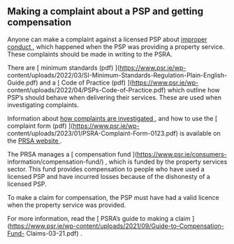 ##  Making a complaint about a PSP and getting compensation

Anyone can make a complaint against a licensed PSP about [ improper conduct
](https://www.psr.ie/consumers-information/investigation-of-complaints/) ,
which happened when the PSP was providing a property service. These complaints
should be made in writing to the PSRA.

There are [ minimum standards (pdf) ](https://www.psr.ie/wp-
content/uploads/2022/03/SI-Minimum-Standards-Regulation-Plain-English-
Guide.pdf) and a [ Code of Practice (pdf) ](https://www.psr.ie/wp-
content/uploads/2022/04/PSPs-Code-of-Practice.pdf) which outline how PSP’s
should behave when delivering their services. These are used when
investigating complaints.

Information about [ how complaints are investigated
](https://www.psr.ie/consumers-information/investigation-of-complaints/) , and
how to use the [ complaint form (pdf) ](https://www.psr.ie/wp-
content/uploads/2023/01/PSRA-Complaint-Form-0123.pdf) is available on the [
PRSA website ](http://www.psr.ie/) .

The PRSA manages a [ compensation fund ](https://www.psr.ie/consumers-
information/compensation-fund/) , which is funded by the property services
sector. This fund provides compensation to people who have used a licensed PSP
and have incurred losses because of the dishonesty of a licensed PSP.

To make a claim for compensation, the PSP must have had a valid licence when
the property service was provided.

For more information, read the [ PSRA’s guide to making a claim
](https://www.psr.ie/wp-content/uploads/2021/09/Guide-to-Compensation-Fund-
Claims-03-21.pdf) .
